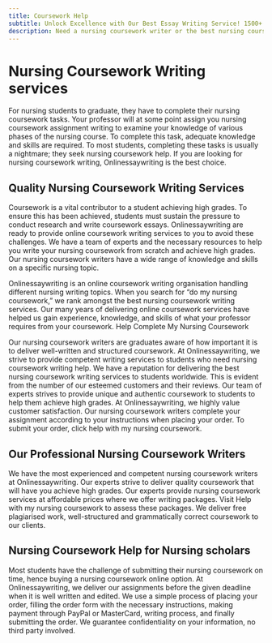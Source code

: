 ```yaml
---
title: Coursework Help
subtitle: Unlock Excellence with Our Best Essay Writing Service! 1500+ Experts Ready to Craft Your A+ Essay. Order Now!
description: Need a nursing coursework writer or the best nursing coursework writer? We bring you quality nursing coursework writing service cheaply.
---
```


# Nursing Coursework Writing services

For nursing students to graduate, they have to complete their nursing coursework tasks. Your professor will at some point assign you nursing coursework assignment writing to examine your knowledge of various phases of the nursing course. To complete this task, adequate knowledge and skills are required. To most students, completing these tasks is usually a nightmare; they seek nursing coursework help. If you are looking for nursing coursework writing, Onlinessaywriting is the best choice.

## Quality Nursing Coursework Writing Services

Coursework is a vital contributor to a student achieving high grades. To ensure this has been achieved, students must sustain the pressure to conduct research and write coursework essays. Onlinessaywriting are ready to provide online coursework writing services to you to avoid these challenges. We have a team of experts and the necessary resources to help you write your nursing coursework from scratch and achieve high grades. Our nursing coursework writers have a wide range of knowledge and skills on a specific nursing topic.

Onlinessaywriting is an online coursework writing organisation handling different nursing writing topics. When you search for “do my nursing coursework,” we rank amongst the best nursing coursework writing services. Our many years of delivering online coursework services have helped us gain experience, knowledge, and skills of what your professor requires from your coursework.
Help Complete My Nursing Coursework

Our nursing coursework writers are graduates aware of how important it is to deliver well-written and structured coursework. At Onlinessaywriting, we strive to provide competent writing services to students who need nursing coursework writing help. We have a reputation for delivering the best nursing coursework writing services to students worldwide. This is evident from the number of our esteemed customers and their reviews. Our team of experts strives to provide unique and authentic coursework to students to help them achieve high grades. At Onlinessaywriting, we highly value customer satisfaction. Our nursing coursework writers complete your assignment according to your instructions when placing your order. To submit your order, click help with my nursing coursework.

## Our Professional Nursing Coursework Writers

We have the most experienced and competent nursing coursework writers at Onlinessaywriting. Our experts strive to deliver quality coursework that will have you achieve high grades. Our experts provide nursing coursework services at affordable prices where we offer writing packages. Visit Help with my nursing coursework to assess these packages. We deliver free plagiarised work, well-structured and grammatically correct coursework to our clients.

## Nursing Coursework Help for Nursing scholars

Most students have the challenge of submitting their nursing coursework on time, hence buying a nursing coursework online option. At Onlinessaywriting, we deliver our assignments before the given deadline when it is well written and edited. We use a simple process of placing your order, filling the order form with the necessary instructions, making payment through PayPal or MasterCard, writing process, and finally submitting the order. We guarantee confidentiality on your information, no third party involved.
